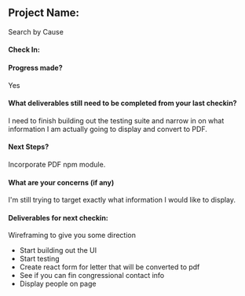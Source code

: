 ## Project Name:

Search by Cause

#### Check In:

#### Progress made?

Yes

#### What deliverables still need to be completed from your last checkin?

I need to finish building out the testing suite and narrow in on what information I am actually going to display and convert to PDF.

#### Next Steps?

Incorporate PDF npm module.

#### What are your concerns (if any)

I'm still trying to target exactly what information I would like to display.

#### Deliverables for next checkin:
Wireframing to give you some direction
* Start building out the UI
* Start testing
* Create react form for letter that will be converted to pdf
* See if you can fin congressional contact info
* Display people on page

